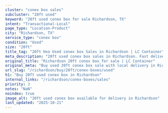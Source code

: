 ```yaml
---
cluster: "conex box sales"
subcluster: "20ft used"
keyword: "20ft used conex box for sale Richardson, TX"
intent: "Transactional-Local"
page_type: "Location-Product"
city: "Richardson, TX"
service_type: "conex box"
condition: "Used"
size: "20ft"
title_tag: "20ft Hxo Used conex box Sales in Richardson | LC Container"
meta_description: "20ft used conex box sales in Richardson. Fast delivery, competitive pricing. Serving conex boxes area. Quote ID: QW1. Call (214) 524-4168 for your free quote today."
original_title: "Richardson 20ft conex box for sale | LC Container"
original_meta: "Buy used 20ft conex box sale with local delivery in Richardson, TX. LC Container — local Since 2003. Request a fast quote today."
url_slug: "/richardson/buy/20ft/conex-boxes/used"
h1: "Buy 20ft used conex box in Richardson"
internal_links: "/richardson/conex-boxes/sales"
priority: 3
notes: "NaN"
noindex: true
image_alt: "20ft used conex box available for delivery in Richardson"
last_updated: "2025-10-21"
---
```


<!-- TODO: Add unique city/inventory copy, images, and internal links here. -->
